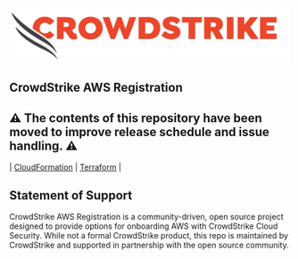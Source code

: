 ![](https://raw.githubusercontent.com/CrowdStrike/falconpy/main/docs/asset/cs-logo.png)

## CrowdStrike AWS Registration

## :warning: The contents of this repository have been moved to improve release schedule and issue handling. :warning:

| [CloudFormation](https://github.com/CrowdStrike/cloud-aws-registration-cloudformation) 
| [Terraform](https://github.com/CrowdStrike/cloud-aws-registration-terraform) |


## Statement of Support

CrowdStrike AWS Registration is a community-driven, open source project designed to provide options for onboarding AWS with CrowdStrike Cloud Security. While not a formal CrowdStrike product, this repo is maintained by CrowdStrike and supported in partnership with the open source community.

